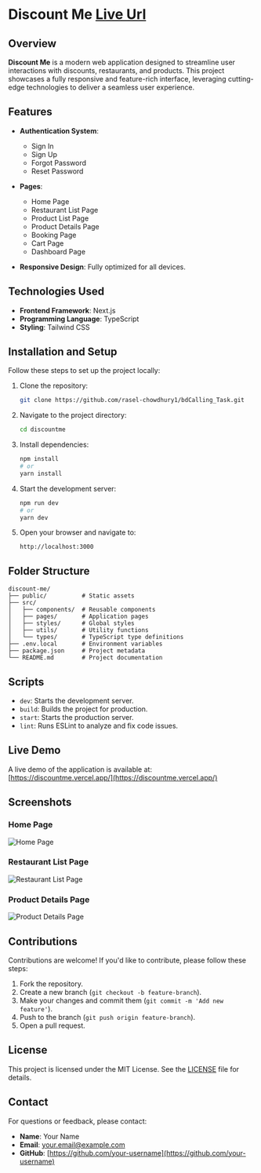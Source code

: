 # Discount Me      [Live Url](https://discountme.vercel.app)    

## Overview
**Discount Me** is a modern web application designed to streamline user interactions with discounts, restaurants, and products. This project showcases a fully responsive and feature-rich interface, leveraging cutting-edge technologies to deliver a seamless user experience.

## Features
- **Authentication System**: 
  - Sign In
  - Sign Up
  - Forgot Password
  - Reset Password

- **Pages**:
  - Home Page
  - Restaurant List Page
  - Product List Page
  - Product Details Page
  - Booking Page
  - Cart Page
  - Dashboard Page

- **Responsive Design**: Fully optimized for all devices.

## Technologies Used
- **Frontend Framework**: Next.js
- **Programming Language**: TypeScript
- **Styling**: Tailwind CSS

## Installation and Setup
Follow these steps to set up the project locally:

1. Clone the repository:
   ```bash
   git clone https://github.com/rasel-chowdhury1/bdCalling_Task.git
   ```

2. Navigate to the project directory:
   ```bash
   cd discountme
   ```

3. Install dependencies:
   ```bash
   npm install
   # or
   yarn install
   ```

4. Start the development server:
   ```bash
   npm run dev
   # or
   yarn dev
   ```

5. Open your browser and navigate to:
   ```
   http://localhost:3000
   ```

## Folder Structure
```
discount-me/
├── public/          # Static assets
├── src/
│   ├── components/  # Reusable components
│   ├── pages/       # Application pages
│   ├── styles/      # Global styles
│   ├── utils/       # Utility functions
│   └── types/       # TypeScript type definitions
├── .env.local       # Environment variables
├── package.json     # Project metadata
└── README.md        # Project documentation
```

## Scripts
- `dev`: Starts the development server.
- `build`: Builds the project for production.
- `start`: Starts the production server.
- `lint`: Runs ESLint to analyze and fix code issues.

## Live Demo
A live demo of the application is available at: [https://discountme.vercel.app/](https://discountme.vercel.app/)

## Screenshots
### Home Page
![Home Page](https://via.placeholder.com/800x400?text=Home+Page)

### Restaurant List Page
![Restaurant List Page](https://via.placeholder.com/800x400?text=Restaurant+List+Page)

### Product Details Page
![Product Details Page](https://via.placeholder.com/800x400?text=Product+Details+Page)

## Contributions
Contributions are welcome! If you'd like to contribute, please follow these steps:

1. Fork the repository.
2. Create a new branch (`git checkout -b feature-branch`).
3. Make your changes and commit them (`git commit -m 'Add new feature'`).
4. Push to the branch (`git push origin feature-branch`).
5. Open a pull request.

## License
This project is licensed under the MIT License. See the [LICENSE](./LICENSE) file for details.

## Contact
For questions or feedback, please contact:
- **Name**: Your Name
- **Email**: your.email@example.com
- **GitHub**: [https://github.com/your-username](https://github.com/your-username)
